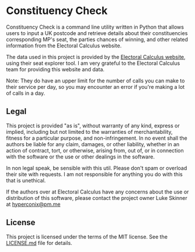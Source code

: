 # Constituency Check

Constituency Check is a command line utility written in Python that allows users to input a UK postcode and retrieve details about their constituencies corresponding MP's seat, the parties chances of winning, and other related information from the Electoral Calculus website. 

The data used in this project is provided by the [Electoral Calculus website](https://www.electoralcalculus.co.uk/newseatlookup.html), using their seat explorer tool. I am very grateful to the Electoral Calculus team for providing this website and data. 

Note: They do have an upper limit for the number of calls you can make to their service per day, so you may encounter an error if you're making a lot of calls in a day. 

## Legal

This project is provided "as is", without warranty of any kind, express or implied, including but not limited to the warranties of merchantability, fitness for a particular purpose, and non-infringement. In no event shall the authors be liable for any claim, damages, or other liability, whether in an action of contract, tort, or otherwise, arising from, out of, or in connection with the software or the use or other dealings in the software.

In non legal speak, be sensible with this util. Please don't spam or overload their site with requests. I am not responsible for anything you do with this that is unethical. 

If the authors over at Electoral Calculus have any concerns about the use or distribution of this software, please contact the project owner Luke Skinner at hyperconix@pm.me

## License

This project is licensed under the terms of the MIT license. See the [LICENSE.md](LICENSE.md) file for details.
